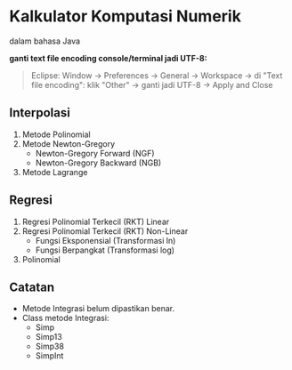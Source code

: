 # Kalkulator Komputasi Numerik
dalam bahasa Java

**ganti text file encoding console/terminal jadi UTF-8:**
> Eclipse:
> Window → Preferences → General → Workspace → 
> di "Text file encoding":
> klik "Other" → ganti jadi UTF-8 → Apply and Close

## Interpolasi
1. Metode Polinomial
2. Metode Newton-Gregory
    - Newton-Gregory Forward (NGF)
    - Newton-Gregory Backward (NGB)
3. Metode Lagrange

## Regresi
1. Regresi Polinomial Terkecil (RKT) Linear
2. Regresi Polinomial Terkecil (RKT) Non-Linear
    - Fungsi Eksponensial (Transformasi ln)
    - Fungsi Berpangkat (Transformasi log)
3. Polinomial

## Catatan
* Metode Integrasi belum dipastikan benar.
* Class metode Integrasi:
    * Simp
    * Simp13
    * Simp38
    * SimpInt